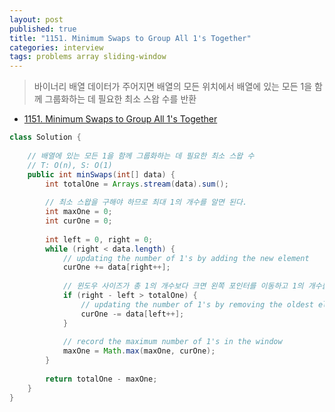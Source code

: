 ```yaml
---
layout: post
published: true
title: "1151. Minimum Swaps to Group All 1's Together"
categories: interview
tags: problems array sliding-window
---
```


> 바이너리 배열 데이터가 주어지면 배열의 모든 위치에서 배열에 있는 모든 1을 함께 그룹화하는 데 필요한 최소 스왑 수를 반환

- [1151. Minimum Swaps to Group All 1's Together](https://leetcode.com/problems/minimum-swaps-to-group-all-1s-together/)


```java
class Solution {
    
    // 배열에 있는 모든 1을 함께 그룹화하는 데 필요한 최소 스왑 수
    // T: O(n), S: O(1)
    public int minSwaps(int[] data) {
        int totalOne = Arrays.stream(data).sum();
        
        // 최소 스왑을 구해야 하므로 최대 1의 개수를 알면 된다.
        int maxOne = 0;
        int curOne = 0;
        
        int left = 0, right = 0;
        while (right < data.length) {
            // updating the number of 1's by adding the new element
            curOne += data[right++];
            
            // 윈도우 사이즈가 총 1의 개수보다 크면 왼쪽 포인터를 이동하고 1의 개수를 감소시킨다.
            if (right - left > totalOne) {
                // updating the number of 1's by removing the oldest element
                curOne -= data[left++];
            }
            
            // record the maximum number of 1's in the window
            maxOne = Math.max(maxOne, curOne);
        }
        
        return totalOne - maxOne;
    }
}
```
